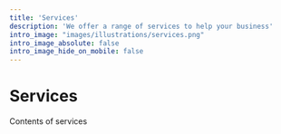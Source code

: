 ```yaml
---
title: 'Services'
description: 'We offer a range of services to help your business'
intro_image: "images/illustrations/services.png"
intro_image_absolute: false
intro_image_hide_on_mobile: false
---
```


# Services

Contents of services
